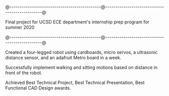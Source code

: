 @---------------------------------------------@-----------------------------------------------@

Final project for UCSD ECE department's internship prep program for summer 2020

@---------------------------------------------@-----------------------------------------------@

Created a four-legged robot using cardboards, micro servos, 
    a ultrasonic distance sensor, and an adafruit Metro board in a week.
    
Successfully implement walking and sitting motions based on distance
    in front of the robot.

Achieved Best Technical Project, Best Technical Presentation,
        Best Functional CAD Design awards.
